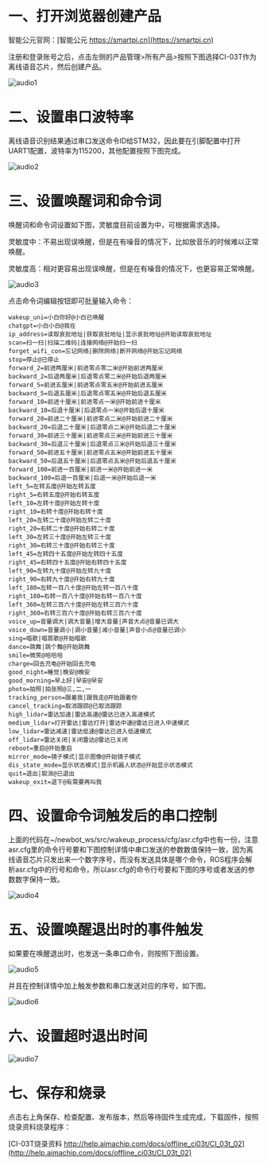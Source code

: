 # 一、打开浏览器创建产品

智能公元官网：[智能公元 https://smartpi.cn](https://smartpi.cn)

注册和登录账号之后，点击左侧的产品管理>所有产品>按照下图选择CI-03T作为离线语音芯片，然后创建产品。

![audio1](imgs/audio1.png)



# 二、设置串口波特率

离线语音识别结果通过串口发送命令ID给STM32，因此要在引脚配置中打开UART1配置，波特率为115200，其他配置按照下图完成。

![audio2](imgs/audio2.png)



# 三、设置唤醒词和命令词

唤醒词和命令词设置如下图，灵敏度目前设置为中，可根据需求选择。

灵敏度中：不易出现误唤醒，但是在有噪音的情况下，比如放音乐的时候难以正常唤醒。

灵敏度高：相对更容易出现误唤醒，但是在有噪音的情况下，也更容易正常唤醒。

![audio3](imgs/audio3.png)

点击命令词编辑按钮即可批量输入命令：

```shell
wakeup_uni=小白你好@小白已唤醒
chatgpt=小白小白@我在
ip_address=读取哀批地址|获取哀批地址|显示哀批地址@开始读取哀批地址
scan=扫一扫|扫描二维码|连接网络@开始扫一扫
forget_wifi_con=忘记网络|删除网络|断开网络@开始忘记网络
stop=停止@已停止
forward_2=前进两厘米|前进零点零二米@开始前进两厘米
backward_2=后退两厘米|后退零点零二米@开始后退两厘米
forward_5=前进五厘米|前进零点零五米@开始前进五厘米
backward_5=后退五厘米|后退零点零五米@开始后退五厘米
forward_10=前进十厘米|前进零点一米@开始前进十厘米
backward_10=后退十厘米|后退零点一米@开始后退十厘米
forward_20=前进二十厘米|前进零点二米@开始前进二十厘米
backward_20=后退二十厘米|后退零点二米@开始后退二十厘米
forward_30=前进三十厘米|前进零点三米@开始前进三十厘米
backward_30=后退三十厘米|后退零点三米@开始后退三十厘米
forward_50=前进五十厘米|前进零点五米@开始前进五十厘米
backward_50=后退五十厘米|后退零点五米@开始后退五十厘米
forward_100=前进一百厘米|前进一米@开始前进一米
backward_100=后退一百厘米|后退一米@开始后退一米
left_5=左转五度@开始左转五度
right_5=右转五度@开始右转五度
left_10=左转十度@开始左转十度
right_10=右转十度@开始右转十度
left_20=左转二十度@开始左转二十度
right_20=右转二十度@开始右转二十度
left_30=左转三十度@开始左转三十度
right_30=右转三十度@开始右转三十度
left_45=左转四十五度@开始左转四十五度
right_45=右转四十五度@开始右转四十五度
left_90=左转九十度@开始左转九十度
right_90=右转九十度@开始右转九十度
left_180=左转一百八十度@开始左转一百八十度
right_180=右转一百八十度@开始右转一百八十度
left_360=左转三百六十度@开始左转三百六十度
right_360=右转三百六十度@开始右转三百六十度
voice_up=音量调大|调大音量|增大音量|声音大点@音量已调大
voice_down=音量调小|调小音量|减小音量|声音小点@音量已调小
sing=唱歌|唱首歌@开始唱歌
dance=跳舞|跳个舞@开始跳舞
smile=微笑@哈哈哈
charge=回去充电@开始回去充电
good_night=睡觉|晚安@晚安
good_morning=早上好|早安@早安
photo=拍照|拍张照@三,二,一
tracking_person=跟着我|跟我走@开始跟着你
cancel_tracking=取消跟踪@已取消跟踪
high_lidar=雷达加速|雷达高速@雷达已进入高速模式
medium_lidar=打开雷达|雷达打开|雷达中速@雷达已进入中速模式
low_lidar=雷达减速|雷达低速@雷达已进入低速模式
off_lidar=雷达关闭|关闭雷达@雷达已关闭
reboot=重启@开始重启
mirror_mode=镜子模式|显示图像@开始镜子模式
dis_state_mode=显示状态模式|显示机器人状态@开始显示状态模式
quit=退出|取消@已退出
wakeup_exit=退下@有需要再叫我
```



# 四、设置命令词触发后的串口控制

上面的代码在~/newbot_ws/src/wakeup_process/cfg/asr.cfg中也有一份，注意asr.cfg里的命令行号要和下图控制详情中串口发送的参数数值保持一致，因为离线语音芯片只发出来一个数字序号，而没有发送具体是哪个命令，ROS程序会解析asr.cfg中的行号和命令，所以asr.cfg的命令行号要和下图的序号或者发送的参数数字保持一致。

![audio4](imgs/audio4.png)



# 五、设置唤醒退出时的事件触发

如果要在唤醒退出时，也发送一条串口命令，则按照下图设置。

![audio5](imgs/audio5.png)

并且在控制详情中加上触发参数和串口发送对应的序号，如下图。

![audio6](imgs/audio6.png)



# 六、设置超时退出时间

![audio7](imgs/audio7.png)



# 七、保存和烧录

点击右上角保存、检查配置、发布版本，然后等待固件生成完成，下载固件，按照烧录资料烧录程序：

[CI-03T烧录资料 http://help.aimachip.com/docs/offline_ci03t/CI_03t_02](http://help.aimachip.com/docs/offline_ci03t/CI_03t_02)

